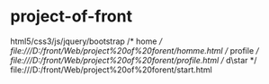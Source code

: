 # project-of-front
html5/css3/js/jquery/bootstrap
/* home */
file:///D:/front/Web/project%20of%20forent/homme.html
/* profile */ 
file:///D:/front/Web/project%20of%20forent/profile.html
/* d\star */
file:///D:/front/Web/project%20of%20forent/start.html
